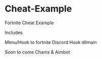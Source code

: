 # Cheat-Example

Fortnite Cheat Example

Includes

Menu/Hook to fortnite
Discord Hook
dllmain


Soon to come Chams & Aimbot
